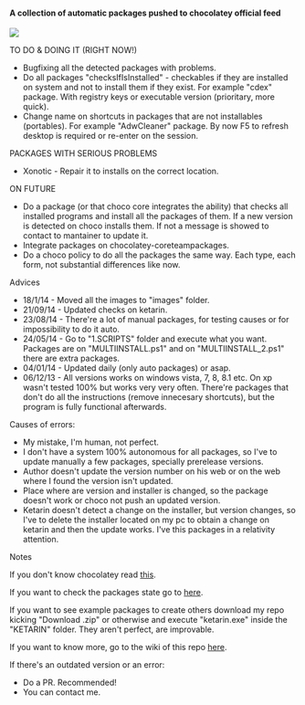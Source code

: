 #### A collection of automatic packages pushed to chocolatey official feed

![](http://i.imgur.com/Tl52ASY.png)

TO DO & DOING IT (RIGHT NOW!)

* Bugfixing all the detected packages with problems.
* Do all packages "checksIfIsInstalled" - checkables if they are installed on system and not to install them if they exist. For example "cdex" package. With registry keys or executable version (prioritary, more quick).
* Change name on shortcuts in packages that are not installables (portables). For example "AdwCleaner" package. By now F5 to refresh desktop is required or re-enter on the session.

PACKAGES WITH SERIOUS PROBLEMS

* Xonotic - Repair it to installs on the correct location.

ON FUTURE

* Do a package (or that choco core integrates the ability) that checks all installed programs and install all the packages of them. If a new version is detected on choco installs them.
  If not a message is showed to contact to mantainer to update it.
* Integrate packages on chocolatey-coreteampackages.
* Do a choco policy to do all the packages the same way. Each type, each form, not substantial differences like now.

Advices

* 18/1/14 - Moved all the images to "images" folder.
* 21/09/14 - Updated checks on ketarin.
* 23/08/14 - There're a lot of manual packages, for testing causes or for impossibility to do it auto.
* 24/05/14 - Go to "1.SCRIPTS" folder and execute what you want. Packages are on "MULTIINSTALL.ps1" and on "MULTIINSTALL_2.ps1" there are extra packages.
* 04/01/14 - Updated daily (only auto packages) or asap.
* 06/12/13 - All versions works on windows vista, 7, 8, 8.1 etc. On xp wasn't tested 100% but works very very often. There're packages that don't do all the instructions (remove innecesary shortcuts), but the program is fully functional afterwards.

Causes of errors:

* My mistake, I'm human, not perfect.
* I don't have a system 100% autonomous for all packages, so I've to update manually a few packages, specially prerelease versions.
* Author doesn't update the version number on his web or on the web where I found the version isn't updated.
* Place where are version and installer is changed, so the package doesn't work or choco not push an updated version.
* Ketarin doesn't detect a change on the installer, but version changes, so I've to delete the installer located on my pc to obtain a change on ketarin and then the update works. I've this packages in a relativity attention.

Notes

If you don't know chocolatey read [this](http://ferventcoder.com/archive/2011/10/07/letrsquos-get-chocolatey-kind-of-like-apt-get-for-windows.aspx).

If you want to check the packages state go to [here](https://docs.google.com/spreadsheet/ccc?key=0AvH3YF-FkmY2dGVZdVdDaDdIbHZkRkFPSEdIME53Vnc&usp=sharing).

If you want to see example packages to create others download my repo kicking "Download .zip" or otherwise and execute "ketarin.exe" inside the "KETARIN" folder. They aren't perfect, are improvable.

If you want to know more, go to the wiki of this repo [here](https://github.com/tonigellida/chocolateyautomaticpackages/wiki).

If there's an outdated version or an error:

* Do a PR. Recommended!
* You can contact me.